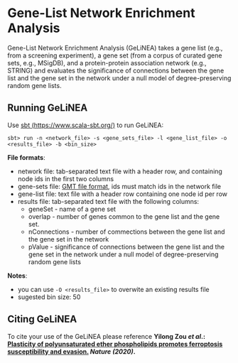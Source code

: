
# Gene-List Network Enrichment Analysis

Gene-List Network Enrichment Analysis (GeLiNEA) takes a gene list (e.g., from a screening experiment), a gene set (from a corpus of curated gene sets, e.g., MSigDB), and a protein-protein association network (e.g., STRING) and evaluates the significance of connections between the gene list and the gene set in the network under a null model of degree-preserving random gene lists.

## Running GeLiNEA

Use [sbt (https://www.scala-sbt.org/)](https://www.scala-sbt.org/) to run GeLiNEA:

`sbt> run -n <network_file> -s <gene_sets_file> -l <gene_list_file> -o <results_file> -b <bin_size>`

**File formats**:
- network file: tab-separated text file with a header row, and containing node ids in the first two columns
- gene-sets file: [GMT file format](https://software.broadinstitute.org/cancer/software/gsea/wiki/index.php/Data_formats#GMT:_Gene_Matrix_Transposed_file_format_.28.2A.gmt.29), ids must match ids in the network file
- gene-list file: text file with a header row containing one node id per row
- results file: tab-separated text file with the following columns:
  - geneSet - name of a gene set
  - overlap - number of genes common to the gene list and the gene set.
  - nConnections - number of commections between the gene list and the gene set in the network
  - pValue - significance of connections between the gene list and the gene set in the network under a null model of degree-preserving random gene lists
  
**Notes**:
- you can use `-O <results_file>` to overwite an existing results file
- sugested bin size: 50

## Citing GeLiNEA

To cite your use of the GeLiNEA please reference **Yilong Zou _et al_.: [Plasticity of polyunsaturated ether phospholipids promotes ferroptosis susceptibility and evasion.](https://www.nature.com/articles/s41586-020-2732-8)  _Nature (2020)_.**

